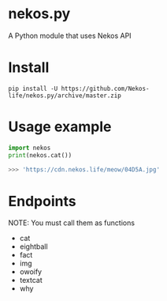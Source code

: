 # nekos.py
A Python module that uses Nekos API

# Install
```
pip install -U https://github.com/Nekos-life/nekos.py/archive/master.zip
```

# Usage example
```py
import nekos
print(nekos.cat())

>>> 'https://cdn.nekos.life/meow/04D5A.jpg'
```

# Endpoints
NOTE: You must call them as functions
- cat
- eightball
- fact
- img
- owoify
- textcat
- why
